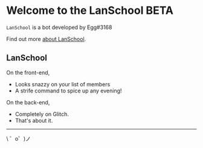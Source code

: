 Welcome to the LanSchool BETA
=========================

`LanSchool` is a bot developed by Egg#3168

Find out more [about LanSchool](https://glitch.com/edit/#!/lanschool).


LanSchool
------------

On the front-end,
- Looks snazzy on your list of members
- A strife command to spice up any evening!

On the back-end,
- Completely on Glitch. 
- That's about it.


-------------------

\ ゜o゜)ノ
